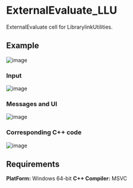 # ExternalEvaluate_LLU
 ExternalEvaluate cell for LibrarylinkUtilities.
 ## Example
![image](https://user-images.githubusercontent.com/76693800/184479577-9202d1bf-2a1b-4b07-87d4-4b18d7d09d03.png)
 ### Input
![image](https://user-images.githubusercontent.com/76693800/184479757-69ae8325-ad30-4695-a2ca-5468f0f6ed8e.png)
### Messages and UI
![image](https://user-images.githubusercontent.com/76693800/184479724-10d7d582-bc57-40ed-b90a-32c5c482f74a.png)
### Corresponding C++ code
![image](https://user-images.githubusercontent.com/76693800/184479585-f6e24aa6-fdeb-4fdb-ae88-3f22c7033ad1.png)
 ## Requirements
**PlatForm:** Windows 64-bit
**C++ Compiler:** MSVC

